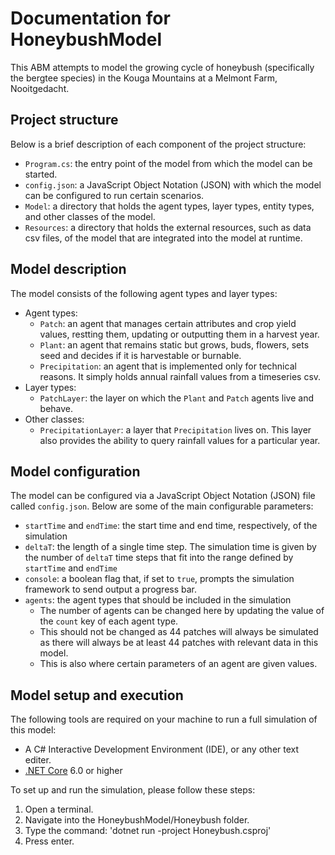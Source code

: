 # Documentation for HoneybushModel

This ABM attempts to model the growing cycle of honeybush (specifically the bergtee species) in the Kouga Mountains at a Melmont Farm, Nooitgedacht. 

## Project structure

Below is a brief description of each component of the project structure:

- `Program.cs`: the entry point of the model from which the model can be started. 
- `config.json`: a JavaScript Object Notation (JSON) with which the model can be configured to run certain scenarios. 
- `Model`: a directory that holds the agent types, layer types, entity types, and other classes of the model. 
- `Resources`: a directory that holds the external resources, such as data csv files, of the model that are integrated into the model at runtime. 

## Model description

The model consists of the following agent types and layer types:

- Agent types:
  - `Patch`: an agent that manages certain attributes and crop yield values, restting them, updating or outputting them in a harvest year. 
  - `Plant`: an agent that remains static but grows, buds, flowers, sets seed and decides if it is harvestable or burnable.
  - `Precipitation`: an agent that is implemented only for technical reasons. It simply holds annual rainfall values from a timeseries csv.
- Layer types:
  - `PatchLayer`: the layer on which the `Plant` and `Patch` agents live and behave.
- Other classes:
  - `PrecipitationLayer`: a layer that `Precipitation` lives on. This layer also provides the ability to query rainfall values for a particular year.

## Model configuration

The model can be configured via a JavaScript Object Notation (JSON) file called `config.json`. Below are some of the main configurable parameters:

- `startTime` and `endTime`: the start time and end time, respectively, of the simulation
- `deltaT`: the length of a single time step. The simulation time is given by the number of `deltaT` time steps that fit into the range defined by `startTime` and `endTime`
- `console`: a boolean flag that, if set to `true`, prompts the simulation framework to send output a progress bar.
- `agents`: the agent types that should be included in the simulation
  - The number of agents can be changed here by updating the value of the `count` key of each agent type. 
  - This should not be changed as 44 patches will always be simulated as there will always be at least 44 patches with relevant data in this model.
  - This is also where certain parameters of an agent are given values. 

## Model setup and execution

The following tools are required on your machine to run a full simulation of this model:

- A C# Interactive Development Environment (IDE), or any other text editer. 
- [.NET Core](https://dotnet.microsoft.com/en-us/download) 6.0 or higher

To set up and run the simulation, please follow these steps:

1. Open a terminal.
2. Navigate into the HoneybushModel/Honeybush folder.
3. Type the command: 'dotnet run -project Honeybush.csproj'
4. Press enter. 
